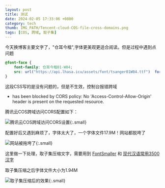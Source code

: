 ```yaml
---
layout: post
title: 测试
date: 2024-02-05 17:33:06 +0800
category: tech
thumb: IMG_PATH/Tencent-cloud-COS-file-cross-domains.png
tags: [COS, 跨域, 取子集]
---
```


今天换博客主要文字了，"仓耳今楷",字体更美观更适合阅读。但是过程中遇到点问题

```css
@font-face {
    font-family: 仓耳今楷01-W04;
    src: url("https://api.lhasa.icu/assets/font/tsanger01W04.ttf")  format("truetype");
}
```

这段CSS写的是没有问题的，但是不生效，控制台报错跨域

* has been blocked by CORS policy: No 'Access-Control-Allow-Origin' header is present on the requested resource.

腾讯云COS跨域访问CORS配置如下：

![腾讯云COS跨域访问CORS设置][1]{:.small}

配置好后又遇到麻烦了，字体太大了，一个字体文件17.9M！网站都脱垮了

![网站被拖垮了][2]{:.small}

这里做一下处理，取子集压缩文字，需要用到 [FontSmaller][3] 和 [现代汉语常用3500汉字][4]

取子集压缩之后字体文件大小为1.94M

![取子集压缩后的效果][5]{:.small}


[1]: https://cos.lhasa.icu/assets/article/Tencent%20cloud%20cos%20cross-domain%20configuration.jpg
[2]: https://cos.lhasa.icu/assets/article/Textloading.jpg
[3]: https://fontsmaller.github.io/
[4]: https://lhasa.icu/assets/%E7%8E%B0%E4%BB%A3%E6%B1%89%E8%AF%AD%E5%B8%B8%E7%94%A83500%E6%B1%89%E5%AD%97.txt
[5]: https://cos.lhasa.icu/assets/article/Textloading2.png
